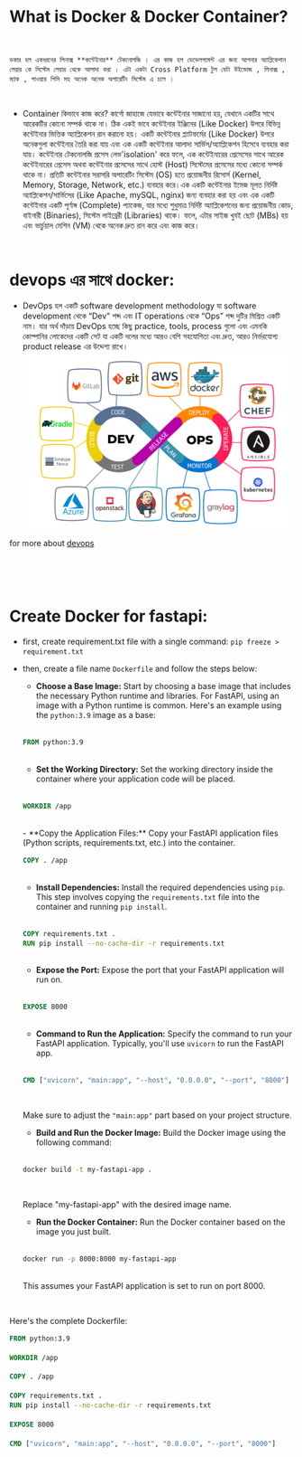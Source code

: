 # What is Docker & Docker Container?
<br>

`ডকার হল একধরনের লিনাক্স **কন্টেইনার** টেকনোলজি । এর কাজ হল ডেভেলপমেন্ট এর জন্য আপনার অ্যাপ্লিকেশান লেয়ার কে সিস্টেম লেয়ার থেকে আলাদা করা । এটা একটা Cross Platform টুল যেটা উইন্ডোজ , লিনাক্স , ম্যাক , পাওয়ার পিসি সহ অনেক অনেক অপারেটিং সিস্টেম এ চলে ।`

<br>

- Container কিভাবে কাজ করে?
কার্গো জাহাজে যেভাবে কন্টেইনার সাজানো হয়, যেখানে একটির সাথে আরেকটির কোনো সম্পর্ক থাকে না। ঠিক একই ভাবে কন্টেইনার ইঞ্জিনের (Like Docker) উপরে বিভিন্ন কন্টেইনার ভিত্তিক অ্যাপ্লিকেশন রান করানো হয়। একটি কন্টেইনার প্ল্যাটফর্মের (Like Docker) উপরে অনেকগুলা কন্টেইনার তৈরি করা যায় এবং এক একটি কন্টেইনার আলাদা সার্ভিস/অ্যাপ্লিকেশন হিসেবে ব্যবহার করা যায়। কন্টেইনার টেকনোলজি প্রসেস লেভ'isolation' করে ফলে, এক কন্টেইনারের প্রেসেসের সাথে আরেক কন্টেইনারের প্রেসেস অথবা কন্টেইনার প্রসেসের সাথে হোস্ট (Host) সিস্টেমের প্রসেসের মধ্যে কোনো সম্পর্ক থাকে না।  প্রতিটি কন্টেইনার সরাসরি অপারেটিং সিস্টেম (OS) হতে প্রয়োজনীয় রিসোর্স (Kernel, Memory, Storage, Network, etc.) ব্যবহার করে।এক একটি কন্টেইনার ইমেজ মূলত নির্দিষ্ট অ্যাপ্লিকেশন/সার্ভিসের (Like Apache, mySQL, nginx) জন্য ব্যবহার করা হয় এবং এক একটি কন্টেইনার একটি পূর্ণাঙ্গ (Complete) প্যাকেজ, যার মধ্যে শুধুমাত্র নির্দিষ্ট অ্যাপ্লিকেশনের জন্য প্রয়োজনীয় কোড, বাইনারী (Binaries), সিস্টেম লাইব্রেরী (Libraries) থাকে। ফলে, এটার সাইজ খুবই ছোট (MBs) হয় এবং ভার্চুয়াল মেশিন (VM) থেকে অনেক দ্রুত রান করে এবং কাজ করে। 
<br>

# devops এর সাথে docker: 
- DevOps হল একটি software development methodology যা software development থেকে “Dev” শব্দ এবং IT operations থেকে “Ops” শব্দ দুটির মিশ্রিত একটি নাম। যার অর্থ দাঁড়ায় DevOps হচ্ছে কিছু practice, tools, process গুলো এবং এমনকি কোম্পানির লোকেদের একটি সেট যা একটি দলের মধ্যে আরও বেশি সহযোগিতা এবং দ্রুত, আরও নির্ভরযোগ্য product release এর উদ্দেশ্য রাখে।<br>
![Alt text](/helper/images/image.png)


for more about [devops](https://github.com/yasin-arafat-05/rest_api_fastapi/blob/main/helper/devops.md)


<br> <br> <br>

# Create Docker for fastapi: 

- first, create requirement.txt file with a single command: ```pip freeze > requirement.txt```
- then, create a file name `Dockerfile` and follow the steps below:
    - **Choose a Base Image:** Start by choosing a base image that includes the necessary Python runtime and libraries. For FastAPI, using an image with a Python runtime is common. Here's an example using the `python:3.9` image as a base:
    <br>

    ```Dockerfile
    FROM python:3.9
    ```
    <br>

    - **Set the Working Directory:**
    Set the working directory inside the container where your application code will be placed.
    <br>

    ```Dockerfile
    WORKDIR /app
    ```
    <br>
    - **Copy the Application Files:** Copy your FastAPI application files (Python scripts, requirements.txt, etc.) into the container.

    <br>

   ```Dockerfile
   COPY . /app
   ```
    <br>

    -  **Install Dependencies:** Install the required dependencies using `pip`. This step involves copying the `requirements.txt` file into the container and running `pip install`.

    <br>

   ```Dockerfile
   COPY requirements.txt .
   RUN pip install --no-cache-dir -r requirements.txt
   ```

    <br>

    - **Expose the Port:**
   Expose the port that your FastAPI application will run on.
    <br>

   ```Dockerfile
   EXPOSE 8000
   ```
    <br>

    - **Command to Run the Application:**
   Specify the command to run your FastAPI application. Typically, you'll use `uvicorn` to run the FastAPI app.
    <br>

   ```Dockerfile
   CMD ["uvicorn", "main:app", "--host", "0.0.0.0", "--port", "8000"]
   ```
    <br>

   Make sure to adjust the `"main:app"` part based on your project structure.
    <br>

    - **Build and Run the Docker Image:**
   Build the Docker image using the following command:
    <br>

   ```bash
   docker build -t my-fastapi-app .
   ```
    <br>

   Replace "my-fastapi-app" with the desired image name.
    <br>
    - **Run the Docker Container:**
   Run the Docker container based on the image you just built.
    <br>

   ```bash
   docker run -p 8000:8000 my-fastapi-app
   ```
    <br>
   This assumes your FastAPI application is set to run on port 8000.
<br>

Here's the complete Dockerfile:
<br>

```Dockerfile
FROM python:3.9

WORKDIR /app

COPY . /app

COPY requirements.txt .
RUN pip install --no-cache-dir -r requirements.txt

EXPOSE 8000

CMD ["uvicorn", "main:app", "--host", "0.0.0.0", "--port", "8000"]
```
<br><br><br>

